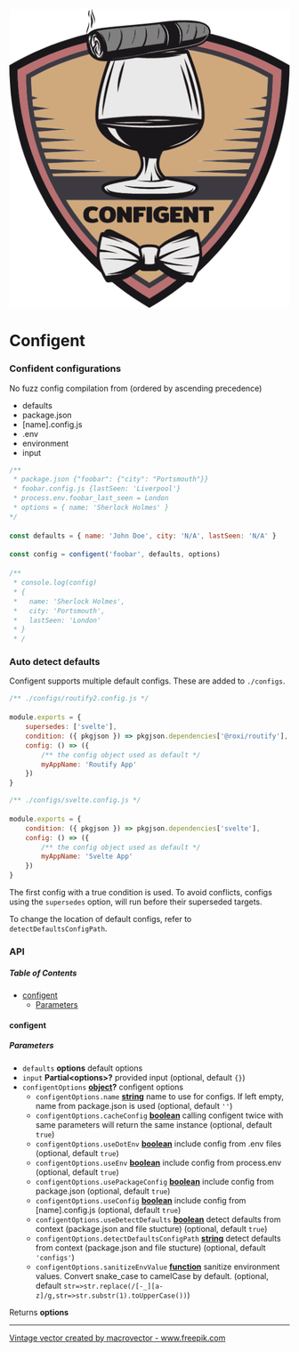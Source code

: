 <div align="center">
<img src="https://github.com/roxiness/configent/raw/master/configent.png" alt="configent">
</div>

# Configent

### Confident configurations

No fuzz config compilation from (ordered by ascending precedence)

-   defaults
-   package.json
-   [name].config.js
-   .env
-   environment
-   input

```javascript
/** 
 * package.json {"foobar": {"city": "Portsmouth"}}
 * foobar.config.js {lastSeen: 'Liverpool'}
 * process.env.foobar_last_seen = London
 * options = { name: 'Sherlock Holmes' }
*/

const defaults = { name: 'John Doe', city: 'N/A', lastSeen: 'N/A' }

const config = configent('foobar', defaults, options)

/**
 * console.log(config)
 * {
 *   name: 'Sherlock Holmes',
 *   city: 'Portsmouth',
 *   lastSeen: 'London'  
 * }
 * /
```

### Auto detect defaults

Configent supports multiple default configs. These are added to `./configs`.

```javascript
/** ./configs/routify2.config.js */

module.exports = {
    supersedes: ['svelte'],
    condition: ({ pkgjson }) => pkgjson.dependencies['@roxi/routify'],
    config: () => ({ 
        /** the config object used as default */
        myAppName: 'Routify App' 
    })
}
```

```javascript
/** ./configs/svelte.config.js */

module.exports = {
    condition: ({ pkgjson }) => pkgjson.dependencies['svelte'],
    config: () => ({ 
        /** the config object used as default */
        myAppName: 'Svelte App' 
    })
}
```

The first config with a true condition is used. To avoid conflicts, configs using the  `supersedes` option, will run before their superseded targets.

To change the location of default configs, refer to `detectDefaultsConfigPath`.

### API

<!-- Generated by documentation.js. Update this documentation by updating the source code. -->

##### Table of Contents

-   [configent](#configent)
    -   [Parameters](#parameters)

#### configent

##### Parameters

-   `defaults` **options** default options
-   `input` **Partial&lt;options>?** provided input (optional, default `{}`)
-   `configentOptions` **[object](https://developer.mozilla.org/docs/Web/JavaScript/Reference/Global_Objects/Object)?** configent options
    -   `configentOptions.name` **[string](https://developer.mozilla.org/docs/Web/JavaScript/Reference/Global_Objects/String)** name to use for configs. If left empty, name from package.json is used (optional, default `''`)
    -   `configentOptions.cacheConfig` **[boolean](https://developer.mozilla.org/docs/Web/JavaScript/Reference/Global_Objects/Boolean)** calling configent twice with same parameters will return the same instance (optional, default `true`)
    -   `configentOptions.useDotEnv` **[boolean](https://developer.mozilla.org/docs/Web/JavaScript/Reference/Global_Objects/Boolean)** include config from .env files (optional, default `true`)
    -   `configentOptions.useEnv` **[boolean](https://developer.mozilla.org/docs/Web/JavaScript/Reference/Global_Objects/Boolean)** include config from process.env (optional, default `true`)
    -   `configentOptions.usePackageConfig` **[boolean](https://developer.mozilla.org/docs/Web/JavaScript/Reference/Global_Objects/Boolean)** include config from package.json (optional, default `true`)
    -   `configentOptions.useConfig` **[boolean](https://developer.mozilla.org/docs/Web/JavaScript/Reference/Global_Objects/Boolean)** include config from [name].config.js (optional, default `true`)
    -   `configentOptions.useDetectDefaults` **[boolean](https://developer.mozilla.org/docs/Web/JavaScript/Reference/Global_Objects/Boolean)** detect defaults from context (package.json and file stucture) (optional, default `true`)
    -   `configentOptions.detectDefaultsConfigPath` **[string](https://developer.mozilla.org/docs/Web/JavaScript/Reference/Global_Objects/String)** detect defaults from context (package.json and file stucture) (optional, default `'configs'`)
    -   `configentOptions.sanitizeEnvValue` **[function](https://developer.mozilla.org/docs/Web/JavaScript/Reference/Statements/function)** sanitize environment values. Convert snake_case to camelCase by default. (optional, default `str=>str.replace(/[-_][a-z]/g,str=>str.substr(1).toUpperCase())`)

Returns **options** 


---

<a href="https://www.freepik.com/vectors/vintage">Vintage vector created by macrovector - www.freepik.com</a>